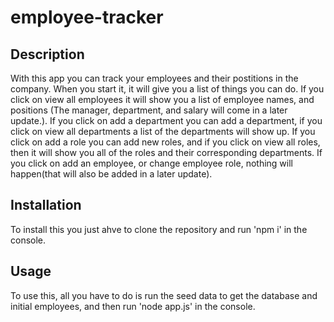 # employee-tracker

## Description 
With this app you can track your employees and their postitions in the company. When you start it, it will give you a list of things you can do. If you click on view all employees it will show you a list of employee names, and positions (The manager, department, and salary will come in a later update.). If you click on add a department you can add a department, if you click on view all departments a list of the departments will show up. If you click on add a role you can add new roles, and if you click on view all roles, then it will show you all of the roles and their corresponding departments. If you click on add an employee, or change employee role, nothing will happen(that will also be added in a later update).

## Installation 
To install this you just ahve to clone the repository and run 'npm i' in the console.

## Usage
To use this, all you have to do is run the seed data to get the database and initial employees, and then run 'node app.js' in the console.